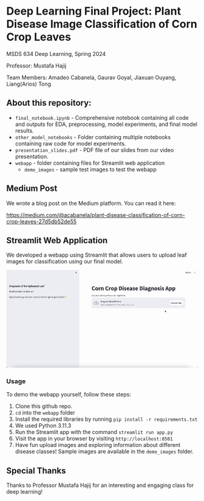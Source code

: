 # Deep Learning Final Project: Plant Disease Image Classification of Corn Crop Leaves
MSDS 634 Deep Learning, Spring 2024

Professor: Mustafa Hajij

Team Members: Amadeo Cabanela, Gaurav Goyal, Jiaxuan Ouyang, Liang(Arios) Tong


## About this repository:
* `final_notebook.ipynb` - Comprehensive notebook containing all code and outputs for EDA, preprocessing, model experiments, and final model results.
* `other_model_notebooks` - Folder containing multiple notebooks containing raw code for model experiments.
* `presentation_slides.pdf` - PDF file of our slides from our video presentation.
* `webapp` - folder containing files for Streamlit web application
  * `demo_images` - sample test images to test the webapp

## Medium Post
We wrote a blog post on the Medium platform. You can read it here:

https://medium.com/@acabanela/plant-disease-classification-of-corn-crop-leaves-27d5db52de55

## Streamlit Web Application
We developed a webapp using Streamlit that allows users to upload leaf images for classification using our final model.

![webapp demo](webapp/webapp_gifs/1_upload_unhealthy.gif)

### Usage
To demo the webapp yourself, follow these steps:
1. Clone this github repo.
1. `cd` into the `webapp` folder
1. Install the required libraries by running `pip install -r requirements.txt`
1. We used Python 3.11.3
1. Run the Streamlit app with the command `streamlit run app.py`
1. Visit the app in your browser by visiting `http://localhost:8501`
1. Have fun upload images and exploring information about different disease classes! Sample images are available in the `demo_images` folder.

## Special Thanks
Thanks to Professor Mustafa Hajij for an interesting and engaging class for deep learning!